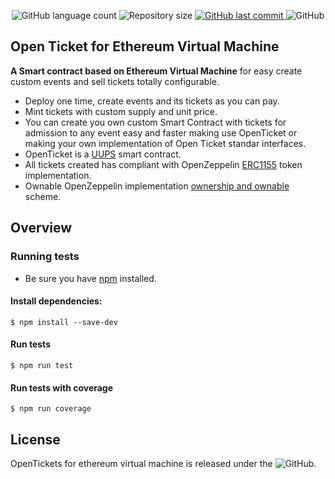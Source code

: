 <div align="center">
  <p>
  <img alt="GitHub language count" src="https://img.shields.io/github/languages/count/braejan/evm-open-tickets?color=%2304D361">
  <img alt="Repository size" src="https://img.shields.io/github/repo-size/braejan/evm-open-tickets">
  <a href="https://github.com/braejan/open-ticket-celo-ui/commits/main">
    <img alt="GitHub last commit" src="https://img.shields.io/github/last-commit/braejan/evm-open-tickets">
  </a>
  <img alt="GitHub" src="https://img.shields.io/github/license/braejan/evm-open-tickets?label=License">
  </p>
</div>

## Open Ticket for Ethereum Virtual Machine

**A Smart contract based on Ethereum Virtual Machine** for easy create custom events and sell tickets totally configurable.
 * Deploy one time, create events and its tickets as you can pay.
 * Mint tickets with custom supply and unit price.
 * You can create you own custom Smart Contract with tickets for admission to any event easy and faster making use OpenTicket or making your own implementation of Open Ticket standar interfaces.
 * OpenTicket is a [UUPS](https://eips.ethereum.org/EIPS/eip-1822) smart contract.
 * All tickets created has compliant with OpenZeppelin [ERC1155](https://docs.openzeppelin.com/contracts/3.x/erc1155) token implementation.
 * Ownable OpenZeppelin implementation [ownership and ownable](https://docs.openzeppelin.com/contracts/4.x/access-control#ownership-and-ownable) scheme.

 ## Overview

### Running tests
 * Be sure you have [npm](https://www.npmjs.com/package/npm) installed.

#### Install dependencies:
```console
$ npm install --save-dev
```

#### Run tests
```console
$ npm run test
```
#### Run tests with coverage
```console
$ npm run coverage
```

## License

OpenTickets for ethereum virtual machine is released under the ![GitHub](https://img.shields.io/github/license/braejan/evm-open-tickets?label=License).